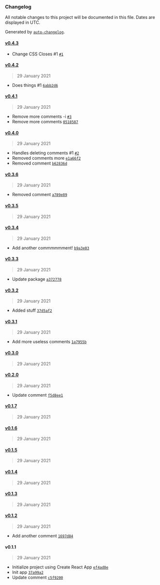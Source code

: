 ### Changelog

All notable changes to this project will be documented in this file. Dates are displayed in UTC.

Generated by [`auto-changelog`](https://github.com/CookPete/auto-changelog).

#### [v0.4.3](https://github.com/shalanah/test-auto-changelog/compare/v0.4.2...v0.4.3)

- Change CSS Closes #1 [`#1`](https://github.com/shalanah/test-auto-changelog/issues/1)

#### [v0.4.2](https://github.com/shalanah/test-auto-changelog/compare/v0.4.1...v0.4.2)

> 29 January 2021

- Does things #1 [`6abb2d6`](https://github.com/shalanah/test-auto-changelog/commit/6abb2d6f0d62eafeb2200e10165fdcabf102f921)

#### [v0.4.1](https://github.com/shalanah/test-auto-changelog/compare/v0.4.0...v0.4.1)

> 29 January 2021

- Remove more comments -i [`#3`](https://github.com/shalanah/test-auto-changelog/pull/3)
- Remove more comments [`0518587`](https://github.com/shalanah/test-auto-changelog/commit/05185870081c7417ee53513d8a0a42d540edbd16)

#### [v0.4.0](https://github.com/shalanah/test-auto-changelog/compare/v0.3.6...v0.4.0)

> 29 January 2021

- Handles deleting comments #1 [`#2`](https://github.com/shalanah/test-auto-changelog/pull/2)
- Removed comments more [`e1a66f2`](https://github.com/shalanah/test-auto-changelog/commit/e1a66f2151a10321ec95b695546239ef268eaa88)
- Removed comment [`b62836d`](https://github.com/shalanah/test-auto-changelog/commit/b62836d57af002680ba20bb9b44be0affaa2080d)

#### [v0.3.6](https://github.com/shalanah/test-auto-changelog/compare/v0.3.5...v0.3.6)

> 29 January 2021

- Removed comment [`a789e89`](https://github.com/shalanah/test-auto-changelog/commit/a789e8951b7d0faf0f4e14d82cb46664890825e7)

#### [v0.3.5](https://github.com/shalanah/test-auto-changelog/compare/v0.3.4...v0.3.5)

> 29 January 2021

#### [v0.3.4](https://github.com/shalanah/test-auto-changelog/compare/v0.3.3...v0.3.4)

> 29 January 2021

- Add another commmmmment! [`b9a3e03`](https://github.com/shalanah/test-auto-changelog/commit/b9a3e03410a51cf175ce53b50863e6910865a972)

#### [v0.3.3](https://github.com/shalanah/test-auto-changelog/compare/v0.3.2...v0.3.3)

> 29 January 2021

- Update package [`a372778`](https://github.com/shalanah/test-auto-changelog/commit/a372778d49747a5ed52dfd899083ea608cb1dec8)

#### [v0.3.2](https://github.com/shalanah/test-auto-changelog/compare/v0.3.1...v0.3.2)

> 29 January 2021

- Added stuff [`37d5af2`](https://github.com/shalanah/test-auto-changelog/commit/37d5af2c0d985f5f250979f60ae70f3467285d33)

#### [v0.3.1](https://github.com/shalanah/test-auto-changelog/compare/v0.3.0...v0.3.1)

> 29 January 2021

- Add more useless comments [`1a7955b`](https://github.com/shalanah/test-auto-changelog/commit/1a7955bbc5d378fb9ba66c20fc4c9eca02e28f34)

#### [v0.3.0](https://github.com/shalanah/test-auto-changelog/compare/v0.2.0...v0.3.0)

> 29 January 2021

#### [v0.2.0](https://github.com/shalanah/test-auto-changelog/compare/v0.1.7...v0.2.0)

> 29 January 2021

- Update comment [`f5d8ee1`](https://github.com/shalanah/test-auto-changelog/commit/f5d8ee1c2d944c6f8fce09e86727605a889e16a4)

#### [v0.1.7](https://github.com/shalanah/test-auto-changelog/compare/v0.1.6...v0.1.7)

> 29 January 2021

#### [v0.1.6](https://github.com/shalanah/test-auto-changelog/compare/v0.1.5...v0.1.6)

> 29 January 2021

#### [v0.1.5](https://github.com/shalanah/test-auto-changelog/compare/v0.1.4...v0.1.5)

> 29 January 2021

#### [v0.1.4](https://github.com/shalanah/test-auto-changelog/compare/v0.1.3...v0.1.4)

> 29 January 2021

#### [v0.1.3](https://github.com/shalanah/test-auto-changelog/compare/v0.1.2...v0.1.3)

> 29 January 2021

#### [v0.1.2](https://github.com/shalanah/test-auto-changelog/compare/v0.1.1...v0.1.2)

> 29 January 2021

- Add another comment [`1697d84`](https://github.com/shalanah/test-auto-changelog/commit/1697d84fca977de27a018e9064ec2888a405faed)

#### v0.1.1

> 29 January 2021

- Initialize project using Create React App [`ef4ad0e`](https://github.com/shalanah/test-auto-changelog/commit/ef4ad0e6513fa3c949d602b5c0d88c0952036076)
- Init app [`37a99a2`](https://github.com/shalanah/test-auto-changelog/commit/37a99a2b50aa88d912c140707bbe63ae396fdbad)
- Update comment [`c5f9200`](https://github.com/shalanah/test-auto-changelog/commit/c5f9200690c73265f0261ab61a8110b022f43a8d)
